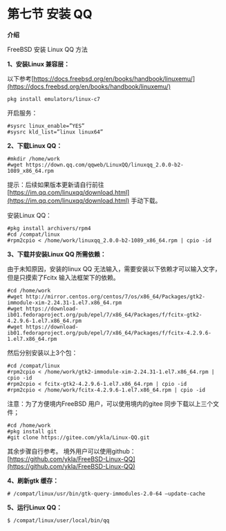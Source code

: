 # 第七节 安装 QQ

**介绍**

FreeBSD 安装 Linux QQ 方法

**1、安装Linux 兼容层：**

以下参考[https://docs.freebsd.org/en/books/handbook/linuxemu/](https://docs.freebsd.org/en/books/handbook/linuxemu/)

`pkg install emulators/linux-c7`

开启服务：

```
#sysrc linux_enable=”YES”
#sysrc kld_list=”linux linux64”
```

**2、下载Linux QQ：**

```
#mkdir /home/work
#wget https://down.qq.com/qqweb/LinuxQQ/linuxqq_2.0.0-b2-1089_x86_64.rpm
```

提示：后续如果版本更新请自行前往[https://im.qq.com/linuxqq/download.html](https://im.qq.com/linuxqq/download.html) 手动下载。

安装Linux QQ：

```
#pkg install archivers/rpm4
#cd /compat/linux
#rpm2cpio < /home/work/linuxqq_2.0.0-b2-1089_x86_64.rpm | cpio -id
```

**3、下载并安装Linux QQ 所需依赖：**

由于未知原因，安装的linux QQ 无法输入，需要安装以下依赖才可以输入文字，但是只摸索了Fcitx 输入法框架下的依赖。

```
#cd /home/work
#wget http://mirror.centos.org/centos/7/os/x86_64/Packages/gtk2-immodule-xim-2.24.31-1.el7.x86_64.rpm
#wget https://download-ib01.fedoraproject.org/pub/epel/7/x86_64/Packages/f/fcitx-gtk2-4.2.9.6-1.el7.x86_64.rpm
#wget https://download-ib01.fedoraproject.org/pub/epel/7/x86_64/Packages/f/fcitx-4.2.9.6-1.el7.x86_64.rpm
```

然后分别安装以上3个包：

```
#cd /compat/linux
#rpm2cpio < /home/work/gtk2-immodule-xim-2.24.31-1.el7.x86_64.rpm | cpio -id
#rpm2cpio < fcitx-gtk2-4.2.9.6-1.el7.x86_64.rpm | cpio -id
#rpm2cpio < /home/work/fcitx-4.2.9.6-1.el7.x86_64.rpm | cpio -id
```

注意：为了方便境内FreeBSD 用户，可以使用境内的gitee 同步下载以上三个文件；

```
#cd /home/work
#pkg install git
#git clone https://gitee.com/ykla/Linux-QQ.git
```

其余步骤自行参考。 境外用户可以使用github： [https://github.com/ykla/FreeBSD-Linux-QQ](https://github.com/ykla/FreeBSD-Linux-QQ)

**4、刷新gtk 缓存：**

`# /compat/linux/usr/bin/gtk-query-immodules-2.0-64 –update-cache`

**5、运行Linux QQ：**

`$ /compat/linux/user/local/bin/qq`
